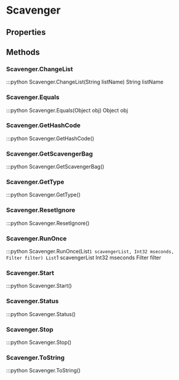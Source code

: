 # Scavenger    

## Properties  
 
## Methods  
### Scavenger.ChangeList
:::python
Scavenger.ChangeList(String listName)
  String listName
### Scavenger.Equals
:::python
Scavenger.Equals(Object obj)
  Object obj
### Scavenger.GetHashCode
:::python
Scavenger.GetHashCode()
### Scavenger.GetScavengerBag
:::python
Scavenger.GetScavengerBag()
### Scavenger.GetType
:::python
Scavenger.GetType()
### Scavenger.ResetIgnore
:::python
Scavenger.ResetIgnore()
### Scavenger.RunOnce
:::python
Scavenger.RunOnce(List`1 scavengerList, Int32 mseconds, Filter filter)
  List`1 scavengerList 
  Int32 mseconds 
  Filter filter
### Scavenger.Start
:::python
Scavenger.Start()
### Scavenger.Status
:::python
Scavenger.Status()
### Scavenger.Stop
:::python
Scavenger.Stop()
### Scavenger.ToString
:::python
Scavenger.ToString()